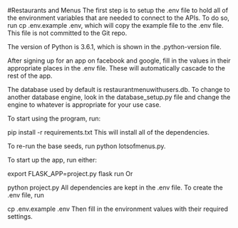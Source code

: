 #Restaurants and Menus
The first step is to setup the .env file to hold all of the environment variables that are needed to connect to the APIs. To do so, run cp .env.example .env, which will copy the example file to the .env file. This file is not committed to the Git repo.

The version of Python is 3.6.1, which is shown in the .python-version file.

After signing up for an app on facebook and google, fill in the values in their appropriate places in the .env file. These will automatically cascade to the rest of the app.

The database used by default is restaurantmenuwithusers.db. To change to another database engine, look in the database_setup.py file and change the engine to whatever is appropriate for your use case.

To start using the program, run:

pip install -r requirements.txt
This will install all of the dependencies.

To re-run the base seeds, run python lotsofmenus.py.

To start up the app, run either:

export FLASK_APP=project.py
flask run
Or

python project.py
All dependencies are kept in the .env file. To create the .env file, run

cp .env.example .env
Then fill in the environment values with their required settings.